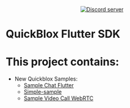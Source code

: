 <div align="center">

<p>
		<a href="https://discord.com/invite/3cKRunq8ZZ"><img src="https://img.shields.io/discord/1042743094833065985?color=5865F2&logo=discord&logoColor=white&label=QuickBlox%20Discord%20server&style=for-the-badge" alt="Discord server" /></a>
</p>

</div>

# QuickBlox Flutter SDK

# This project contains:

* New Quickblox Samples:
  * [Sample Chat Flutter](https://github.com/QuickBlox/quickblox-flutter-samples/tree/master/chat_sample)
  * [Simple-sample](https://github.com/QuickBlox/quickblox-flutter-samples/tree/master/simple_sample)
  * [Sample Video Call WebRTC](https://github.com/QuickBlox/quickblox-flutter-samples/tree/master/videocall_webrtc_sample)
